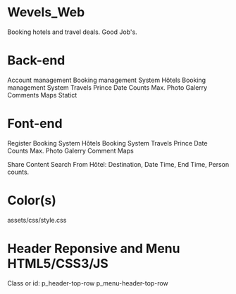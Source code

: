 # Wevels_Web
Booking hotels and travel deals. Good Job's.

# Back-end
  Account management
    Booking management System Hôtels
        Booking management System Travels
          Prince
          Date
          Counts Max.
          Photo Galerry
          Comments
          Maps
      Statict
          

  
# Font-end
  Register
    Booking System Hôtels
      Booking System Travels
          Prince
          Date
          Counts Max.
          Photo Galerry
          Comment
          Maps
      
  Share Content
  Search From Hôtel: Destination, Date Time, End Time, Person counts.
  

# Color(s)
  assets/css/style.css

# Header Reponsive and Menu HTML5/CSS3/JS
Class or id: p_header-top-row
             p_menu-header-top-row
